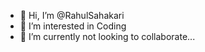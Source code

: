 - 👋 Hi, I’m @RahulSahakari
- 👀 I’m interested in Coding
- 💞️ I’m currently not looking to collaborate...

<!---
RahulSahakari/RahulSahakari is a ✨ special ✨ repository because its `README.md` (this file) appears on your GitHub profile.
You can click the Preview link to take a look at your changes.
--->
